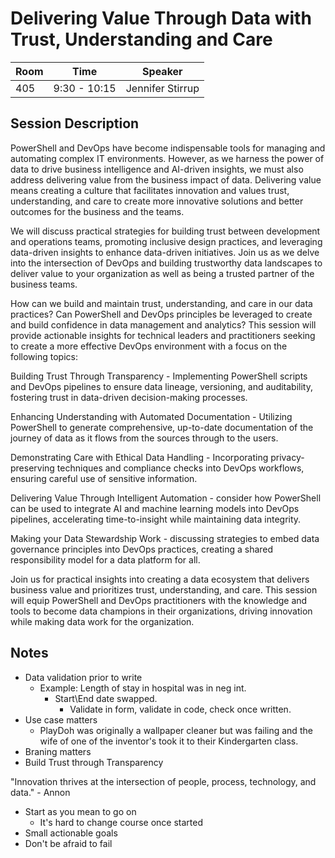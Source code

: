 # Delivering Value Through Data with Trust, Understanding and Care

| Room | Time | Speaker |
|------|------|---------|
| 405 | 9:30 - 10:15 | Jennifer Stirrup |

## Session Description

PowerShell and DevOps have become indispensable tools for managing and automating complex IT environments. However, as we harness the power of data to drive business intelligence and AI-driven insights, we must also address delivering value from the business impact of data. Delivering value means creating a culture that facilitates innovation and values trust, understanding, and care to create more innovative solutions and better outcomes for the business and the teams.

We will discuss practical strategies for building trust between development and operations teams, promoting inclusive design practices, and leveraging data-driven insights to enhance data-driven initiatives. Join us as we delve into the intersection of DevOps and building trustworthy data landscapes to deliver value to your organization as well as being a trusted partner of the business teams.

How can we build and maintain trust, understanding, and care in our data practices? Can PowerShell and DevOps principles be leveraged to create and build confidence in data management and analytics? This session will provide actionable insights for technical leaders and practitioners seeking to create a more effective DevOps environment with a focus on the following topics:

Building Trust Through Transparency - Implementing PowerShell scripts and DevOps pipelines to ensure data lineage, versioning, and auditability, fostering trust in data-driven decision-making processes.

Enhancing Understanding with Automated Documentation - Utilizing PowerShell to generate comprehensive, up-to-date documentation of the journey of data as it flows from the sources through to the users.

Demonstrating Care with Ethical Data Handling - Incorporating privacy-preserving techniques and compliance checks into DevOps workflows, ensuring careful use of sensitive information.

Delivering Value Through Intelligent Automation - consider how PowerShell can be used to integrate AI and machine learning models into DevOps pipelines, accelerating time-to-insight while maintaining data integrity.

Making your Data Stewardship Work - discussing strategies to embed data governance principles into DevOps practices, creating a shared responsibility model for a data platform for all.

Join us for practical insights into creating a data ecosystem that delivers business value and prioritizes trust, understanding, and care. This session will equip PowerShell and DevOps practitioners with the knowledge and tools to become data champions in their organizations, driving innovation while making data work for the organization.

## Notes

- Data validation prior to write
  - Example: Length of stay in hospital was in neg int.
    - Start\End date swapped.
      - Validate in form, validate in code, check once written.
- Use case matters
  - PlayDoh was originally a wallpaper cleaner but was failing and the wife of one of the inventor's took it to their Kindergarten class.
- Braning matters
- Build Trust through Transparency

"Innovation thrives at the intersection of people, process, technology, and data." - Annon

- Start as you mean to go on
  - It's hard to change course once started
- Small actionable goals
- Don't be afraid to fail
